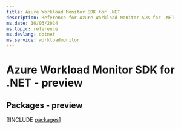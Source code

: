 ```yaml
---
title: Azure Workload Monitor SDK for .NET
description: Reference for Azure Workload Monitor SDK for .NET
ms.date: 10/03/2024
ms.topic: reference
ms.devlang: dotnet
ms.service: workloadmonitor
---
```

# Azure Workload Monitor SDK for .NET - preview
## Packages - preview
[!INCLUDE [packages](workload-monitor-index.md)]